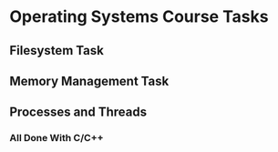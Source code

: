# Operating Systems Course Tasks

## Filesystem Task
## Memory Management Task
## Processes and Threads

### All Done With C/C++
